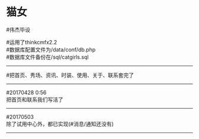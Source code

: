 # 猫女
#伟杰毕设

#运用了thinkcmfx2.2<br>
#数据库配置文件为/data/conf/db.php<br/>
#数据库文件备份在/sql/catgirls.sql<hr/>

#把首页、秀场、资讯、时装、使用、关于、联系套完了<hr/>

#20170428 0:56<br/>
把首页和联系我们写活了<hr/>

#20170503 <br/>
除了试用中心外，都已实现(#消息/通知还没有)<hr/>
